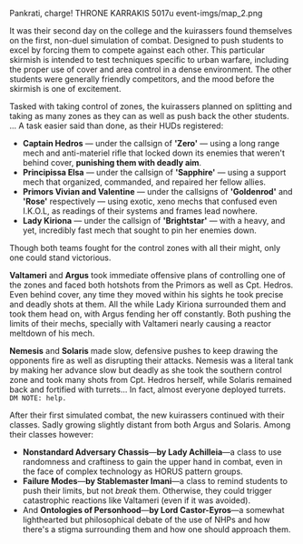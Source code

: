 Pankrati, charge!
THRONE KARRAKIS
5017u
event-imgs/map_2.png

It was their second day on the college and the kuirassers found themselves on the first, non-duel simulation of combat.  Designed to push students to excel by forcing them to compete against each other. This particular skirmish is intended to test techniques specific to urban warfare, including the proper use of cover and area control in a dense environment. The other students were generally friendly competitors, and the mood before the skirmish is one of excitement.

Tasked with taking control of zones, the kuirassers planned on splitting and taking as many zones as they can as well as push back the other students. ... A task easier said than done, as their HUDs registered:
- **Captain Hedros** — under the callsign of **'Zero'** — using a long range mech and anti-materiel rifle that locked down its enemies that weren't behind cover, **punishing them with deadly aim**.
- **Principissa Elsa** — under the callsign of **'Sapphire'** — using a support mech that organized, commanded, and repaired her fellow allies.
- **Primors Vivian and Valentine** — under the callsigns of **'Goldenrod'** and **'Rose'** respectively — using exotic, xeno mechs that confused even I.K.O.L, as readings of their systems and frames lead nowhere.
- **Lady Kiriona** — under the callsign of **'Brightstar'** — with a heavy, and yet, incredibly fast mech that sought to pin her enemies down.

Though both teams fought for the control zones with all their might, only one could stand victorious.

**Valtameri** and **Argus** took immediate offensive plans of controlling one of the zones and faced both hotshots from the Primors as well as Cpt. Hedros. Even behind cover, any time they moved within his sights he took precise and deadly shots at them. All the while Lady Kiriona surrounded them and took them head on, with Argus fending her off constantly. Both pushing the limits of their mechs, specially with Valtameri nearly causing a reactor meltdown of his mech.

**Nemesis** and **Solaris** made slow, defensive pushes to keep drawing the opponents fire as well as disrupting their attacks. Nemesis was a literal tank by making her advance slow but deadly as she took the southern control zone and took many shots from Cpt. Hedros herself, while Solaris remained back and fortified with turrets... In fact, almost everyone deployed turrets. `DM NOTE: help.`

After their first simulated combat, the new kuirassers continued with their classes. Sadly growing slightly distant from both Argus and Solaris. Among their classes however:
- __Nonstandard Adversary Chassis__—**by Lady Achilleia**—a class to use randomness and craftiness to gain the upper hand in combat, even in the face of complex technology as HORUS pattern groups.
- __Failure Modes__—**by Stablemaster Imani**—a class to remind students to push their limits, but not *break* them. Otherwise, they could trigger catastrophic reactions like Valtameri (even if it was avoided).
- And __Ontologies of Personhood__—**by Lord Castor-Eyros**—a somewhat lighthearted but philosophical debate of the use of NHPs and how there's a stigma surrounding them and how one should approach them.